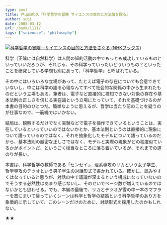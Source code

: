 ```yaml
---
type: post
title: 戸山田和久『科学哲学の冒険 サイエンスの目的と方法論を探る』
author: sugi
date: 2005-03-12
url: /book/1111/
tags: ["sciencce", "philosophy"]
---
```

<a href="http://www.amazon.co.jp/exec/obidos/ASIN/4140910224/chezsugi-22/ref=nosim/" name="amazletlink" target="_blank"><img src="http://ecx.images-amazon.com/images/I/51K7TVQHJAL.jpg" alt="科学哲学の冒険―サイエンスの目的と方法をさぐる (NHKブックス)" style="border: none;" class="alignleft"/></a>

科学（正確には自然科学）は人間の知的活動の中でもっとも成功しているものといっていいだろうが、それじゃ、その科学っていったいどういうもの？といったことを研究している学問も別にあって、「科学哲学」と呼ばれている。

その中にはいろいろな立場があって、たとえば電子の存在についても合意できていないし、中には科学の語る心理なんてすべて社会的な関係の中から生まれたものだという立場もある。筆者は、電子など直接的に検知できない対象の存在や基本法則の正しさを信じる実在論という立場にたっていて、それを基礎づけるのが本書の目的のひとつだ。簡単なように思えるが、哲学は当たり前のことを疑うのが仕事なので、一筋縄ではいかない。

結局は、観察するだけでなく実験などで電子を操作できているということは、実在しているといっていいのではないかとか、基本法則というのは直接的に現象について語っているのではなく、それを抽象化したモデルについて語っているのだから、基本法則の厳密な正しさではなく、モデルと実際の現象がどの程度似ているかがポイントだ、というごく穏当なところに落ち着いているが、それまでの道のりが長い。

本書は、科学哲学の教師である「センセイ」、理系専攻のリカという女子学生、哲学専攻のテツオという男子学生の対話形式で書かれている。確かに、読みやすくはなっていると思うが、対話の中で議論が深まるという構成になっていないのでそうする必然性はあまり感じないし、そのせいでページ数が増えているのではないかとも思わせる。でも、本編の最後で、リカとテツオが雪の中一本のマフラーを首にまいて帰っていくシーンは科学と哲学の結婚という科学哲学のあり方を象徴的に示していて、このシーンだけのために、対話形式を採用したのかもしれない。

★★
